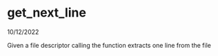 # get_next_line

10/12/2022

Given a file descriptor calling the function extracts one line from the file

